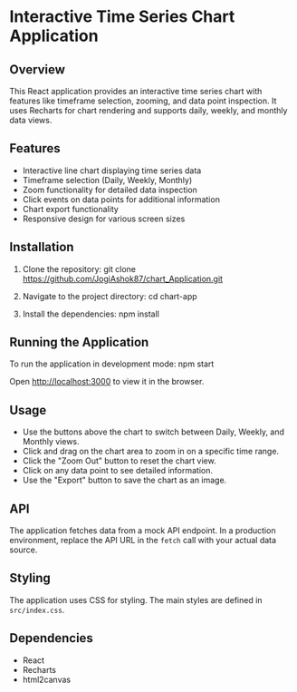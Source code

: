 # Interactive Time Series Chart Application

## Overview

This React application provides an interactive time series chart with features like timeframe selection, zooming, and data point inspection. It uses Recharts for chart rendering and supports daily, weekly, and monthly data views.

## Features

- Interactive line chart displaying time series data
- Timeframe selection (Daily, Weekly, Monthly)
- Zoom functionality for detailed data inspection
- Click events on data points for additional information
- Chart export functionality
- Responsive design for various screen sizes

## Installation

1. Clone the repository:
git clone https://github.com/JogiAshok87/chart_Application.git

3. Navigate to the project directory:
cd chart-app
  
4. Install the dependencies:
npm install

## Running the Application

To run the application in development mode:
npm start

Open [http://localhost:3000](http://localhost:3000) to view it in the browser.

## Usage

- Use the buttons above the chart to switch between Daily, Weekly, and Monthly views.
- Click and drag on the chart area to zoom in on a specific time range.
- Click the "Zoom Out" button to reset the chart view.
- Click on any data point to see detailed information.
- Use the "Export" button to save the chart as an image.

## API

The application fetches data from a mock API endpoint. In a production environment, replace the API URL in the `fetch` call with your actual data source.

## Styling

The application uses CSS for styling. The main styles are defined in `src/index.css`.

## Dependencies

- React
- Recharts
- html2canvas
